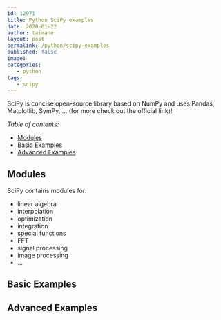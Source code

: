```yaml
---
id: 12971
title: Python SciPy examples
date: 2020-01-22
author: taimane
layout: post
permalink: /python/scipy-examples
published: false
image: 
categories: 
   - python
tags:
   - scipy
---
```

SciPy is concise open-source library based on NumPy and uses Pandas, Matplotlib, SymPy, ... (for more check out the official link)!

_Table of contents:_
- [Modules](#modules)
- [Basic Examples](#basic-examples)
- [Advanced Examples](#advanced-examples)

## Modules

SciPy contains modules for:

* linear algebra
* interpolation
* optimization
* integration
* special functions
* FFT
* signal processing
* image processing
* ...

## Basic Examples

## Advanced Examples
